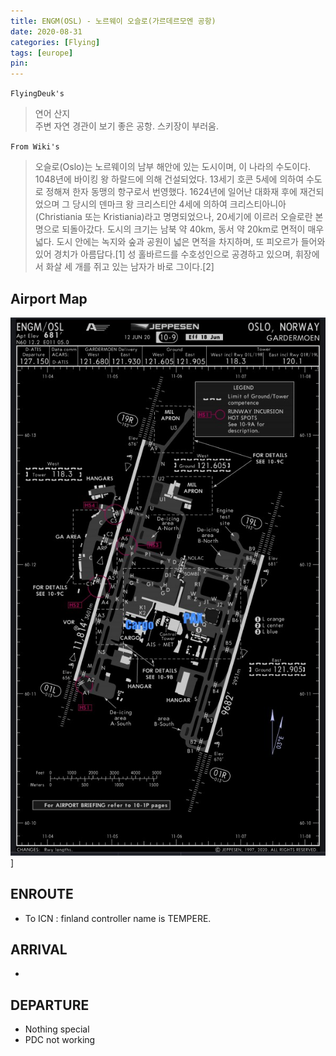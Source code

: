```yaml
---
title: ENGM(OSL) - 노르웨이 오슬로(가르데르모엔 공항)
date: 2020-08-31
categories: [Flying]
tags: [europe]
pin:
---
```

`FlyingDeuk's`
>연어 산지 <br>
주변 자연 경관이 보기 좋은 공항. 스키장이 부러움. <br>

`From Wiki's`
>오슬로(Oslo)는 노르웨이의 남부 해안에 있는 도시이며, 이 나라의 수도이다. 1048년에 바이킹 왕 하랄드에 의해 건설되었다. 13세기 호콘 5세에 의하여 수도로 정해져 한자 동맹의 항구로서 번영했다. 1624년에 일어난 대화재 후에 재건되었으며 그 당시의 덴마크 왕 크리스티안 4세에 의하여 크리스티아니아(Christiania 또는 Kristiania)라고 명명되었으나, 20세기에 이르러 오슬로란 본명으로 되돌아갔다. 도시의 크기는 남북 약 40km, 동서 약 20km로 면적이 매우 넓다. 도시 안에는 녹지와 숲과 공원이 넓은 면적을 차지하며, 또 피오르가 들어와 있어 경치가 아름답다.[1] 성 홀바르드를 수호성인으로 공경하고 있으며, 휘장에서 화살 세 개를 쥐고 있는 남자가 바로 그이다.[2]

## Airport Map
![osl](/img/flying/airport/osl_ap.jpg)]

## ENROUTE
- To ICN : finland controller name is TEMPERE.

## ARRIVAL
-

## DEPARTURE
- Nothing special
- PDC not working
